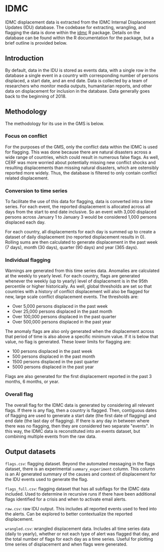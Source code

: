 # IDMC

IDMC displacement data is extracted from the IDMC Internal Displacement Updates (IDU)
database. The codebase for extracting, wrangling, and flagging the data is done within
the [idmc](https://github.com/OCHA-DAP/idmc) R package. Details on the database can be
found within the R documentation for the package, but a brief outline is provided below.

## Introduction

By default, data in the IDU is stored as events data, with a single row in the database
a single event in a country with corresponding number of persons displaced, a start date,
and an end date. Data is collected by a team of researchers who monitor media outputs,
humanitarian reports, and other data on displacement for inclusion in the database. Data
generally goes back to the beginning of 2018.

## Methodology

The methodology for its use in the GMS is below.

### Focus on conflict

For the purposes of the GMS, only the conflict data within the IDMC is used for flagging.
This was done because there are natural disasters across a wide range of countries, which
could result in numerous false flags. As well, CERF was more worried about potentially
missing new conflict shocks and resulting displacements than missing natural disasters,
which are ostensibly reported more widely. Thus, the database is filtered to only contain
conflict related displacement.

### Conversion to time series

To facilitate the use of this data for flagging, data is converted
into a time series. For each event, the reported displacement is allocated across all days
from the start to end date inclusive. So an event with 3,000 displaced persons across
January 1 to January 3 would be considered 1,000 persons displaced each day.

For each country, all displacements for each day is summed up to create a dataset of daily
displacement (no reported displacement results in 0). Rolling sums are then calculated
to generate displacement in the past week (7 days), month (30 days), quarter (90 days) and
year (365 days). 

### Individual flagging

Warnings are generated from this time series data. Anomalies are calculated at the weekly
to yearly level. For each country, flags are generated whenever the weekly (up to yearly)
level of displacement is in the 95th percentile or higher historically. As well, global
thresholds are set so that countries with a history of conflict displacement will also
be flagged for new, large scale conflict displacement events. The thresholds are:

- Over 5,000 persons displaced in the past week
- Over 25,000 persons displaced in the past month
- Over 100,000 persons displaced in the past quarter
- Over 500,000 persons displaced in the past year

The anomaly flags are also only generated when the displacement across that
period of time is also above a specific minimum value. If it is below that
value, no flag is generated. These lower limits for flagging are:

- 100 persons displaced in the past week
- 500 persons displaced in the past month
- 1500 persons displaced in the past quarter
- 5000 persons displaced in the past year

Flags are also generated for the first displacement reported in the past 3 months, 6
months, or year.

### Overall flag

The overall flag for the IDMC data is generated by considering all relevant flags. If
there is any flag, then a country is flagged. Then, contiguous dates of flagging are
used to generate a start date (the first date of flagging) and end date (the last day
of flagging). If there is any day in between where there was no flagging, then
they are considered two separate "events". In this way, the IDMC data is reconstituted
into an events dataset, but combining multiple events from the raw data.

## Output datasets

`flags.csv`: flagging dataset. Beyond the automated messaging in the flags dataset,
there is an experimental `summary_experiment` column. This column is an AI generated
summary of the causes and context of displacement for the IDU events used to generate
the flag.

`flags_full.csv`: flagging dataset that has all subflags for the IDMC data
included. Used to determine in recursive runs if there have been additional
flags identified for a crisis and when to activate email alerts.

`raw.csv`: raw IDU output. This includes all reported events used to feed into the
alerts. Can be explored to better contextualize the reported displacement.

`wrangled.csv`: wrangled displacement data. Includes all time series data (daily to
yearly), whether or not each type of alert was flagged that day, and the total
number of flags for each day as a time series. Useful for plotting time series of
displacement and when flags were generated.
